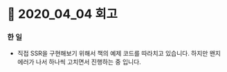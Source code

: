 # :bookmark: 2020_04_04 회고

### 한 일

- 직접 SSR을 구현해보기 위해서 책의 예제 코드를 따라치고 있습니다. 하지만 왠지 에러가 나서 하나씩 고치면서 진행하는 중 입니다.
